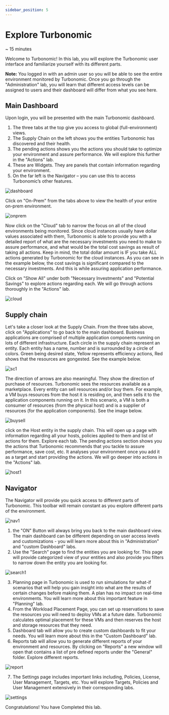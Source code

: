 ```yaml
---
sidebar_position: 5
---
```


# Explore Turbonomic 
~ 15 minutes

Welcome to Turbonomic! In this lab, you will explore the Turbonomic user interface and familiarize yourself with its different parts. 

**Note:** You logged in with an admin user so you will be able to see the entire environment monitored by Turbonomic. Once you go through the "Administration" lab, you will learn that different access levels can be assigned to users and their dashboard will differ from what you see here.

## Main Dashboard

Upon login, you will be presented with the main Turbonomic dashboard.  
1. The three tabs at the top give you access to global (full-environment) views.
2. The Supply Chain on the left shows you the entities Turbonomic has discovered and their health.
3. The pending actions shows you the actions you should take to optimize your environment and assure performance. We will explore this further in the "Actions" lab.
4. These are Widgets. They are panels that contain information regarding your environment.
5. On the far left is the Navigator – you can use this to access Turbonomic’s other features.

![dashboard](img/explore/dashboard.png)

Click on "On-Prem" from the tabs above to view the health of your entire on-prem environment.

![onprem](img/explore/onprem.png)

Now click on the "Cloud" tab to narrow the focus on all of the cloud environments being monitored. Since cloud instances usually have dollar values associated with them, Turbonomic is able to provide you with a detailed report of what are the necessary investments you need to make to assure performance, and what would be the total cost savings as result of taking all actions. Keep in mind, the total dollar amount is IF you take ALL actions generated by Turbonomic for the cloud instances. As you can see in the example below, the cost savings is significant compared to the necessary investments. And this is while assuring application performance.

Click on "Show All" under both "Necessary Investments" and "Potential Savings" to explore actions regarding each. We will go through actions thoroughly in the "Actions" lab.

![cloud](img/explore/cloud.png)

## Supply chain

Let's take a closer look at the Supply Chain. From the three tabs above, click on "Applications" to go back to the main dashboard.
Business applications are comprised of multiple application components
running on lots of different infrastructure. Each circle in the supply chain represent an entity. Each entity has a name, number and is surrounded by a circle of colors. Green being desired state, Yellow represents efficiency actions, Red shows that the resources are gongested. See the example below. 

![sc1](img/explore/sc1.png)

The direction of arrows are also meaningful. They show the direction of purchase of resources. Turbonomic sees the resources available as a marketplace. Every entity can sell resources and/or buy them. For example, a VM buys resources from the host it is residing on, and then sells it to the application components running on it. In this scenario, a VM is both a consumer of resources (from the physical host) and is a supplier of resources (for the application components). See the image below.

![buysell](img/explore/buysell.png)

click on the Host entity in the supply chain. This will open up a page with information regarding all your hosts, policies applied to them and list of actions for them. Explore each tab. 
The pending actions section shows you the actions that Turbonomic recommends that you tackle to assure performance, save cost, etc. It analyses your environment once you add it as a target and start providing the actions. We will go deeper into actions in the "Actions" lab.

![host1](img/explore/host1.png)

## Navigator

The Navigator will provide you quick access to different parts of Turbonomic. This toolbar will remain constant as you explore different parts of the environment. 

![nav1](img/explore/nav1.png)

1. the "ON" Button will always bring you back to the main dashboard view. The main dashboard can be different depending on user access levels and customizations - you will learn more about this in "Administration" and "custom Dashboard" labs.
2. Use the "Search" page to find the entities you are looking for. This page will provide categorized view of your entities and also provide you filters to narrow down the entity you are looking for.

![search1](img/explore/search1.png)

3. Planning page in Turbonomic is used to run simulations for what-if scenarios that will help you gain insight into what are the results of certain changes before making them. A plan has no impact on real-time environments. You will learn more about this important feature in "Planning" lab.
4. From the Workload Placement Page, you can set up reservations to save the resources you will need to deploy VMs at a future date. Turbonomic calculates optimal placement for these VMs and then reserves the host and storage resources that they need.
5. Dashboard tab will allow you to create custom dashboards to fit your needs. You will learn more about this in the "Custom Dashboard" lab.
6. Reports tab will allow you to generate different reports of your environment and resources. By clicking on "Reports" a new window will open that contains a list of pre defined reports under the "General" folder. Explore different reports.

![report](img/explore/report.png)

7. The Settings page includes important links including, Policies, License, User Management, Targets, etc. You will explore Targets, Policies and User Management extensively in their corresponding labs.

![settings](img/explore/settings.png)

Congratulations! You have Completed this lab.



